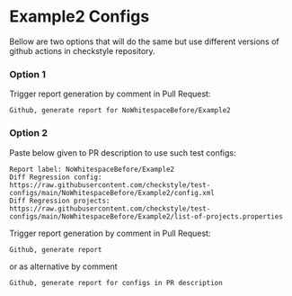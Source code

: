 # Example2 Configs

Bellow are two options that will do the same but use different versions
of github actions in checkstyle repository.


### Option 1
Trigger report generation by comment in Pull Request:
```
Github, generate report for NoWhitespaceBefore/Example2
```

### Option 2

Paste below given to PR description to use such test configs:
```
Report label: NoWhitespaceBefore/Example2
Diff Regression config: https://raw.githubusercontent.com/checkstyle/test-configs/main/NoWhitespaceBefore/Example2/config.xml
Diff Regression projects: https://raw.githubusercontent.com/checkstyle/test-configs/main/NoWhitespaceBefore/Example2/list-of-projects.properties
```

Trigger report generation by comment in Pull Request:
```
Github, generate report
```
or as alternative by comment
```
Github, generate report for configs in PR description
```
